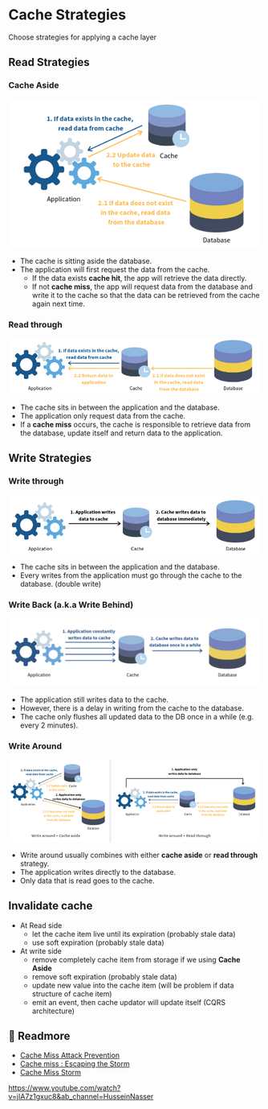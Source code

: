 # Cache Strategies 

Choose strategies for applying a cache layer

## Read Strategies

### Cache Aside

![Image](./cache-aside.png)
- The cache is sitting aside the database. 
- The application will first request the data from the cache. 
    - If the data exists **cache hit**, the app will retrieve the data directly. 
    - If not **cache miss**, the app will request data from the database and write it to the cache so that the data can be retrieved from the cache again next time.


### Read through

![Image](./cache-read-through.png)

- The cache sits in between the application and the database. 
- The application only request data from the cache. 
- If a **cache miss** occurs, the cache is responsible to retrieve data from the database, update itself and return data to the application.


## Write Strategies

### Write through
![Image](./cache-write-through.png)
- The cache sits in between the application and the database. 
- Every writes from the application must go through the cache to the database. (double write)

### Write Back (a.k.a Write Behind)

![Image](./cache-write-back.png)

- The application still writes data to the cache. 
- However, there is a delay in writing from the cache to the database. 
- The cache only flushes all updated data to the DB once in a while (e.g. every 2 minutes).

### Write Around

![Image](./cache-write-around.png)

- Write around usually combines with either **cache aside** or **read through** strategy. 
- The application writes directly to the database. 
- Only data that is read goes to the cache.

## Invalidate cache
- At Read side
    - let the cache item live until its expiration (probably stale data)
    - use soft expiration (probably stale data)
- At write side
    - remove completely cache item from storage if we using **Cache Aside** 
    - remove soft expiration (probably stale data)
    - update new value into the cache item (will be problem if data structure of cache item)
    - emit an event, then cache updator will update itself (CQRS architecture)

## 🔗 Readmore 
- [Cache Miss Attack Prevention](../security/software-security.md#cache-miss-attack-prevention)
- [Cache miss : Escaping the Storm](https://dev.to/uzumakinarut0/cache-miss-escaping-the-storm-1f9j)
- [Cache Miss Storm](https://www.percona.com/blog/cache-miss-storm/)

https://www.youtube.com/watch?v=jIA7z1gxuc8&ab_channel=HusseinNasser